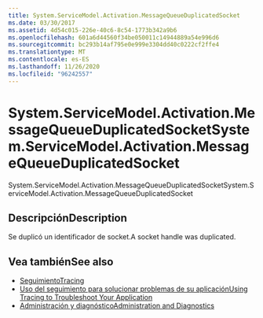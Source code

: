 ```yaml
---
title: System.ServiceModel.Activation.MessageQueueDuplicatedSocket
ms.date: 03/30/2017
ms.assetid: 4d54c015-226e-40c6-8c54-1773b342a9b6
ms.openlocfilehash: 601a6d44560f34be050011c14944889a54e996d6
ms.sourcegitcommit: bc293b14af795e0e999e3304dd40c0222cf2ffe4
ms.translationtype: MT
ms.contentlocale: es-ES
ms.lasthandoff: 11/26/2020
ms.locfileid: "96242557"
---
```

# <a name="systemservicemodelactivationmessagequeueduplicatedsocket"></a><span data-ttu-id="f323b-102">System.ServiceModel.Activation.MessageQueueDuplicatedSocket</span><span class="sxs-lookup"><span data-stu-id="f323b-102">System.ServiceModel.Activation.MessageQueueDuplicatedSocket</span></span>

<span data-ttu-id="f323b-103">System.ServiceModel.Activation.MessageQueueDuplicatedSocket</span><span class="sxs-lookup"><span data-stu-id="f323b-103">System.ServiceModel.Activation.MessageQueueDuplicatedSocket</span></span>  
  
## <a name="description"></a><span data-ttu-id="f323b-104">Descripción</span><span class="sxs-lookup"><span data-stu-id="f323b-104">Description</span></span>  

 <span data-ttu-id="f323b-105">Se duplicó un identificador de socket.</span><span class="sxs-lookup"><span data-stu-id="f323b-105">A socket handle was duplicated.</span></span>  
  
## <a name="see-also"></a><span data-ttu-id="f323b-106">Vea también</span><span class="sxs-lookup"><span data-stu-id="f323b-106">See also</span></span>

- [<span data-ttu-id="f323b-107">Seguimiento</span><span class="sxs-lookup"><span data-stu-id="f323b-107">Tracing</span></span>](index.md)
- [<span data-ttu-id="f323b-108">Uso del seguimiento para solucionar problemas de su aplicación</span><span class="sxs-lookup"><span data-stu-id="f323b-108">Using Tracing to Troubleshoot Your Application</span></span>](using-tracing-to-troubleshoot-your-application.md)
- [<span data-ttu-id="f323b-109">Administración y diagnóstico</span><span class="sxs-lookup"><span data-stu-id="f323b-109">Administration and Diagnostics</span></span>](../index.md)
